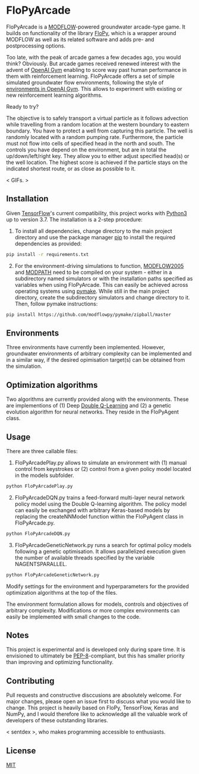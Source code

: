 # FloPyArcade

FloPyArcade is a [MODFLOW](https://www.usgs.gov/mission-areas/water-resources/science/modflow-and-related-programs?qt-science_center_objects=0#qt-science_center_objects)-powered groundwater arcade-type game. It builds on functionality of the library [FloPy](https://github.com/modflowpy/flopy/), which is a wrapper around MODFLOW as well as its related software and adds pre- and postprocessing options.

Too late, with the peak of arcade games a few decades ago, you would think? Obviously. But arcade games received renewed interest with the advent of [OpenAI Gym](https://gym.openai.com/) enabling to score way past human performance in them with reinforcement learning. FloPyArcade offers a set of simple simulated groundwater flow environments, following the style of [environments in OpenAI Gym](https://gym.openai.com/envs/#atari). This allows to experiment with existing or new reinforcement learning algorithms.

Ready to try?

The objective is to safely transport a virtual particle as it follows advection while travelling from a random location at the western boundary to eastern boundary. You have to protect a well from capturing this particle. The well is randomly located with a random pumping rate. Furthermore, the particle must not flow into cells of specified head in the north and south. The controls you have depend on the environment, but are in total the up/down/left/right key. They allow you to either adjust specified head(s) or the well location. The highest score is achieved if the particle stays on the indicated shortest route, or as close as possible to it.

< GIFs. >

## Installation

Given [TensorFlow](https://www.tensorflow.org/)'s current compatibility, this project works with [Python3](https://www.python.org/) up to version 3.7. The installation is a 2-step procedure:

1) To install all dependencies, change directory to the main project directory and use the package manager [pip](https://pip.pypa.io/en/stable/) to install the required dependencies as provided:

```bash
pip install -r requirements.txt
```

2) For the environment-driving simulations to function, [MODFLOW2005](https://www.usgs.gov/software/modflow-2005-usgs-three-dimensional-finite-difference-ground-water-model) and [MODPATH]() need to be compiled on your system - either in a subdirectory named simulators or with the installation paths specified as variables when using FloPyArcade. This can easily be achieved across operating systems using [pymake](https://github.com/modflowpy/pymake). While still in the main project directory, create the subdirectory simulators and change directory to it. Then, follow pymake instructions:

```bash
pip install https://github.com/modflowpy/pymake/zipball/master
```

## Environments

Three environments have currently been implemented. However, groundwater environments of arbitrary complexity can be implemented and in a similar way, if the desired opimisation target(s) can be obtained from the simulation.

<How to define them.>

## Optimization algorithms
Two algorithms are currently provided along with the environments. These are implementions of (1) Deep [Double Q-Learning](https://arxiv.org/abs/1509.06461) and (2) a genetic evolution algorithm for neural networks. They reside in the FloPyAgent class.

## Usage

There are three callable files:
1) FloPyArcadePlay.py allows to simulate an environment with (1) manual control from keystrokes or (2) control from a given policy model located in the models subfolder.
```bash
python FloPyArcadePlay.py
```
2) FloPyArcadeDQN.py trains a feed-forward multi-layer neural network policy model using the Double Q-learning algorithm. The policy model can easily be exchanged with arbitrary Keras-based models by replacing the createNNModel function within the FloPyAgent class in FloPyArcade.py.
```bash
python FloPyArcadeDQN.py
```
3) FloPyArcadeGeneticNetwork.py runs a search for optimal policy models following a genetic optimisation. It allows parallelized execution given the number of available threads specified by the variable NAGENTSPARALLEL.
```bash
python FloPyArcadeGeneticNetwork.py 
```

Modify settings for the environment and hyperparameters for the provided optimization algorithms at the top of the files.

The environment formulation allows for models, controls and objectives of arbitrary complexity. Modifications or more complex environments can easily be implemented with small changes to the code.

## Notes
This project is experimental and is developed only during spare time. It is envisioned to ultimately be [PEP-8](https://www.python.org/dev/peps/pep-0008/)-compliant, but this has smaller priority than improving and optimizing functionality.

## Contributing
Pull requests and constructive disccusions are absolutely welcome. For major changes, please open an issue first to discuss what you would like to change. This project is heavily based on FloPy, TensorFlow, Keras and NumPy, and I would therefore like to acknowledge all the valuable work of developers of these outstanding libraries.

< sentdex >, who makes programming accessible to enthusiasts.

## License
[MIT](https://choosealicense.com/licenses/mit/)
